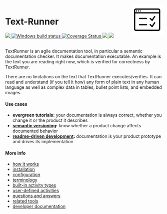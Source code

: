 <!-- logo is from: https://icons8.com/icon/40886/test -->
<img src="documentation/logo2.png" align="right" valign="top">

# Text-Runner

<a href="https://circleci.com/gh/kevgo/text-runner">
  <img src="https://circleci.com/gh/kevgo/text-runner.svg?style=shield" />
</a>
<a href="https://ci.appveyor.com/project/kevgo/text-runner/branch/master">
  <img src="https://ci.appveyor.com/api/projects/status/ubts68n1l5p9ldns/branch/master?svg=true" alt="Windows build status" />
</a>
<a href="https://coveralls.io/github/Originate/text-runner?branch=master">
  <img src="https://coveralls.io/repos/github/Originate/text-runner/badge.svg?1" alt='Coverage Status' />
</a>
<a href="https://david-dm.org/originate/text-runner">
  <img src="https://david-dm.org/originate/text-runner.svg" />
</a>
<a href="https://david-dm.org/originate/text-runner#info=devDependencies">
  <img src="https://david-dm.org/originate/text-runner/dev-status.svg" />
</a>
<br><br>

TextRunner is an agile documentation tool, in particular a semantic documentation checker.
It makes documentation executable.
An example is the text you are reading right now,
which is verified for correctness by TextRunner.

There are no limitations on the text that TextRunner executes/verifies.
It can read and understand (if you tell it how)
any form of plain text in any human language as well as
complex data in tables, bullet point lists, and embedded images.

#### Use cases

- **evergreen tutorials:**
  your documentation is always correct,
  whether you change it or the product it describes
- **[semantic versioning](http://semver.org):**
  know whether a product change affects documented behavior
- **[readme-driven development](http://tom.preston-werner.com/2010/08/23/readme-driven-development.html):**
  documentation is your product prototype and drives its implementation

#### More info

- [how it works](documentation/how-it-works.md)
- [installation](documentation/installation.md)
- [configuration](documentation/configuration.md)
- [terminology](documentation/terminology.md)
- [built-in activity types](documentation/built-in-activity-types)
- [user-defined activities](documentation/user-defined-activities.md)
- [questions and answers](documentation/qna.md)
- [related tools](documentation/related-tools.md)
- [developer documentation](CONTRIBUTING.md)
